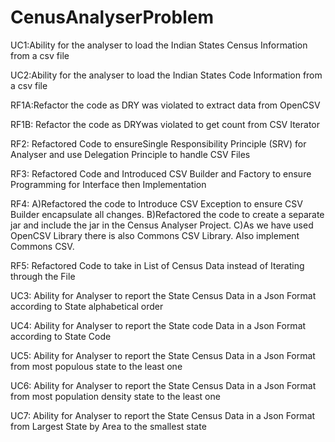 # CenusAnalyserProblem

UC1:Ability for the analyser to load the Indian States Census Information from a csv file

UC2:Ability for the analyser to load the Indian States Code Information from a csv file

RF1A:Refactor the code as DRY was violated to extract data from OpenCSV

RF1B: Refactor the code as DRYwas violated to get count from CSV Iterator

RF2: Refactored Code to ensureSingle Responsibility Principle (SRV) for Analyser and use Delegation Principle to handle CSV Files

RF3: Refactored Code and Introduced CSV Builder and Factory to ensure Programming for Interface then Implementation

RF4: A)Refactored the code to Introduce CSV Exception to ensure CSV Builder encapsulate all changes. B)Refactored the code to create a separate jar and include the jar in the Census Analyser Project. C)As we have used OpenCSV Library there is also Commons CSV Library. Also implement Commons CSV.

RF5: Refactored Code to take in List of Census Data instead of Iterating through the File

UC3: Ability for Analyser to report the State Census Data in a Json Format according to State alphabetical order

UC4: Ability for Analyser to report the State code Data in a Json Format according to State Code

UC5: Ability for Analyser to report the State Census Data in a Json Format from most populous state to the least one

UC6: Ability for Analyser to report the State Census Data in a Json Format from most population density state to the least one

UC7: Ability for Analyser to report the State Census Data in a Json Format from Largest State by Area to the smallest state 


